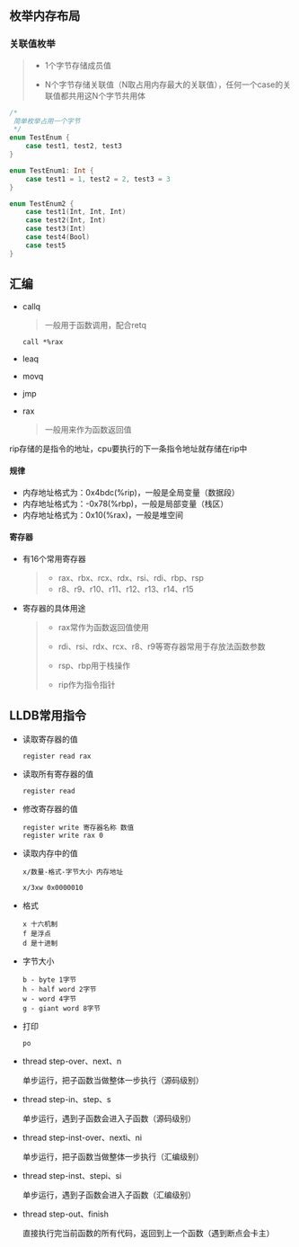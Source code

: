 ## 枚举内存布局

### 关联值枚举

> - 1个字节存储成员值
>
> - N个字节存储关联值（N取占用内存最大的关联值），任何一个case的关联值都共用这N个字节共用体

```swift
/*
 简单枚举占用一个字节
 */
enum TestEnum {
    case test1, test2, test3
}

enum TestEnum1: Int {
    case test1 = 1, test2 = 2, test3 = 3
}

enum TestEnum2 {
    case test1(Int, Int, Int)
    case test2(Int, Int)
    case test3(Int)
    case test4(Bool)
    case test5
}
```

## 汇编

- callq

  > 一般用于函数调用，配合retq

  ```
  call *%rax
  ```

- leaq

- movq

- jmp

- rax

  > 一般用来作为函数返回值

rip存储的是指令的地址，cpu要执行的下一条指令地址就存储在rip中

#### 规律

- 内存地址格式为：0x4bdc(%rip)，一般是全局变量（数据段）
- 内存地址格式为：-0x78(%rbp)，一般是局部变量（栈区）
- 内存地址格式为：0x10(%rax)，一般是堆空间

#### 寄存器

- 有16个常用寄存器

  > - rax、rbx、rcx、rdx、rsi、rdi、rbp、rsp
  > - r8、r9、r10、r11、r12、r13、r14、r15

- 寄存器的具体用途

  > - rax常作为函数返回值使用
  >
  > - rdi、rsi、rdx、rcx、r8、r9等寄存器常用于存放法函数参数
  > - rsp、rbp用于栈操作
  > - rip作为指令指针

## LLDB常用指令

- 读取寄存器的值

  ```
  register read rax
  ```

- 读取所有寄存器的值

  ```
  register read
  ```

- 修改寄存器的值

  ```
  register write 寄存器名称 数值
  register write rax 0
  ```

- 读取内存中的值

  ```
  x/数量-格式-字节大小 内存地址
  
  x/3xw 0x0000010
  ```

- 格式

  ```
  x 十六机制
  f 是浮点
  d 是十进制
  ```

- 字节大小

  ```
  b - byte 1字节
  h - half word 2字节
  w - word 4字节
  g - giant word 8字节
  ```

- 打印

  ```
  po
  ```

- thread step-over、next、n

  单步运行，把子函数当做整体一步执行（源码级别）

- thread step-in、step、s

  单步运行，遇到子函数会进入子函数（源码级别）

- thread step-inst-over、nexti、ni

  单步运行，把子函数当做整体一步执行（汇编级别）

- thread step-inst、stepi、si

  单步运行，遇到子函数会进入子函数（汇编级别）

- thread step-out、finish

  直接执行完当前函数的所有代码，返回到上一个函数（遇到断点会卡主）
